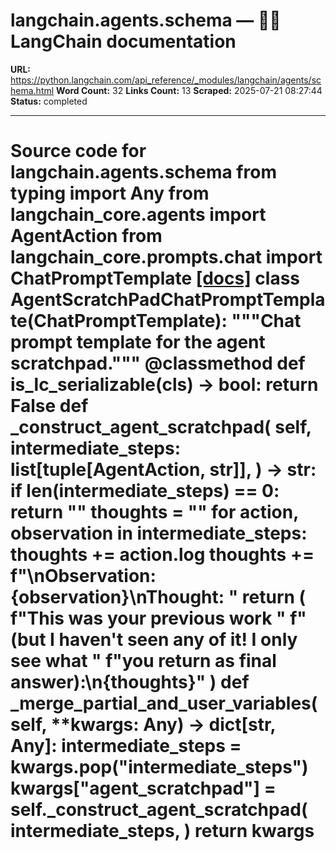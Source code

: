 # langchain.agents.schema — 🦜🔗 LangChain  documentation

**URL:** https://python.langchain.com/api_reference/_modules/langchain/agents/schema.html
**Word Count:** 32
**Links Count:** 13
**Scraped:** 2025-07-21 08:27:44
**Status:** completed

---

# Source code for langchain.agents.schema               from typing import Any          from langchain_core.agents import AgentAction     from langchain_core.prompts.chat import ChatPromptTemplate                              [[docs]](https://python.langchain.com/api_reference/langchain/agents/langchain.agents.schema.AgentScratchPadChatPromptTemplate.html#langchain.agents.schema.AgentScratchPadChatPromptTemplate)     class AgentScratchPadChatPromptTemplate(ChatPromptTemplate):         """Chat prompt template for the agent scratchpad."""              @classmethod         def is_lc_serializable(cls) -> bool:             return False              def _construct_agent_scratchpad(             self,             intermediate_steps: list[tuple[AgentAction, str]],         ) -> str:             if len(intermediate_steps) == 0:                 return ""             thoughts = ""             for action, observation in intermediate_steps:                 thoughts += action.log                 thoughts += f"\nObservation: {observation}\nThought: "             return (                 f"This was your previous work "                 f"(but I haven't seen any of it! I only see what "                 f"you return as final answer):\n{thoughts}"             )              def _merge_partial_and_user_variables(self, **kwargs: Any) -> dict[str, Any]:             intermediate_steps = kwargs.pop("intermediate_steps")             kwargs["agent_scratchpad"] = self._construct_agent_scratchpad(                 intermediate_steps,             )             return kwargs